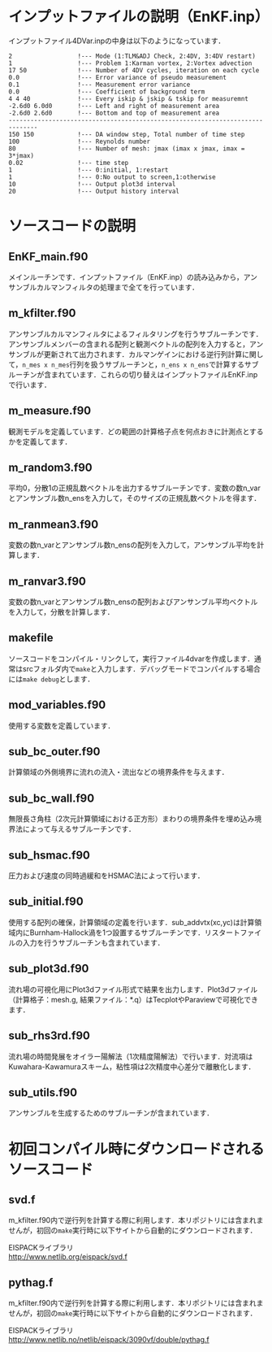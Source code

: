 # インプットファイルの説明（EnKF.inp）

インプットファイル4DVar.inpの中身は以下のようになっています．
```
2                  !--- Mode (1:TLM&ADJ Check, 2:4DV, 3:4DV restart)
1                  !--- Problem 1:Karman vortex, 2:Vortex advection
17 50              !--- Number of 4DV cycles, iteration on each cycle
0.0                !--- Error variance of pseudo measurement
0.1                !--- Measurement error variance
0.0                !--- Coefficient of background term
4 4 40             !--- Every iskip & jskip & tskip for measuremnt 
-2.6d0 6.0d0       !--- Left and right of measurement area
-2.6d0 2.6d0       !--- Bottom and top of measurement area
------------------------------------------------------------------------------
150 150            !--- DA window step, Total number of time step
100                !--- Reynolds number 
80                 !--- Number of mesh: jmax (imax x jmax, imax = 3*jmax)
0.02               !--- time step
1                  !--- 0:initial, 1:restart
1                  !--- 0:No output to screen,1:otherwise
10                 !--- Output plot3d interval
20                 !--- Output history interval
```

# ソースコードの説明

## EnKF_main.f90

メインルーチンです．インプットファイル（EnKF.inp）の読み込みから，アンサンブルカルマンフィルタの処理まで全てを行っています．

## m_kfilter.f90

アンサンブルカルマンフィルタによるフィルタリングを行うサブルーチンです．アンサンブルメンバーの含まれる配列と観測ベクトルの配列を入力すると，アンサンブルが更新されて出力されます．カルマンゲインにおける逆行列計算に関して，`n_mes x n_mes`行列を扱うサブルーチンと，`n_ens x n_ens`で計算するサブルーチンが含まれています．これらの切り替えはインプットファイルEnKF.inpで行います．

## m_measure.f90

観測モデルを定義しています．どの範囲の計算格子点を何点おきに計測点とするかを定義してます．

## m_random3.f90

平均0，分散1の正規乱数ベクトルを出力するサブルーチンです．変数の数n_varとアンサンブル数n_ensを入力して，そのサイズの正規乱数ベクトルを得ます．

## m_ranmean3.f90

変数の数n_varとアンサンブル数n_ensの配列を入力して，アンサンブル平均を計算します．

## m_ranvar3.f90

変数の数n_varとアンサンブル数n_ensの配列およびアンサンブル平均ベクトルを入力して，分散を計算します．

## makefile

ソースコードをコンパイル・リンクして，実行ファイル4dvarを作成します．通常はsrcフォルダ内で`make`と入力します．デバッグモードでコンパイルする場合には`make debug`とします．

## mod_variables.f90

使用する変数を定義しています．

## sub_bc_outer.f90

計算領域の外側境界に流れの流入・流出などの境界条件を与えます．

## sub_bc_wall.f90

無限長さ角柱（2次元計算領域における正方形）まわりの境界条件を埋め込み境界法によって与えるサブルーチンです．

## sub_hsmac.f90

圧力および速度の同時過緩和をHSMAC法によって行います．

## sub_initial.f90

使用する配列の確保，計算領域の定義を行います．sub_addvtx(xc,yc)は計算領域内にBurnham-Hallock渦を1つ設置するサブルーチンです．リスタートファイルの入力を行うサブルーチンも含まれています．

## sub_plot3d.f90

流れ場の可視化用にPlot3dファイル形式で結果を出力します．Plot3dファイル（計算格子：mesh.g, 結果ファイル：*.q）はTecplotやParaviewで可視化できます．

## sub_rhs3rd.f90

流れ場の時間発展をオイラー陽解法（1次精度陽解法）で行います．対流項はKuwahara-Kawamuraスキーム，粘性項は2次精度中心差分で離散化します．

## sub_utils.f90

アンサンブルを生成するためのサブルーチンが含まれています．


# 初回コンパイル時にダウンロードされるソースコード

## svd.f

m_kfilter.f90内で逆行列を計算する際に利用します．本リポジトリには含まれませんが，初回の`make`実行時に以下サイトから自動的にダウンロードされます．

EISPACKライブラリ  
http://www.netlib.org/eispack/svd.f

## pythag.f

m_kfilter.f90内で逆行列を計算する際に利用します．本リポジトリには含まれませんが，初回の`make`実行時に以下サイトから自動的にダウンロードされます．

EISPACKライブラリ  
http://www.netlib.no/netlib/eispack/3090vf/double/pythag.f
